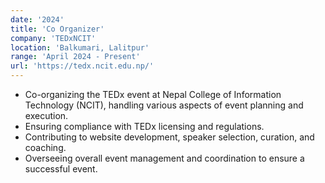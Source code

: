 ```yaml
---
date: '2024'
title: 'Co Organizer'
company: 'TEDxNCIT'
location: 'Balkumari, Lalitpur'
range: 'April 2024 - Present'
url: 'https://tedx.ncit.edu.np/'
---
```


- Co-organizing the TEDx event at Nepal College of Information Technology (NCIT), handling various aspects of event planning and execution.
- Ensuring compliance with TEDx licensing and regulations.
- Contributing to website development, speaker selection, curation, and coaching.
- Overseeing overall event management and coordination to ensure a successful event.
